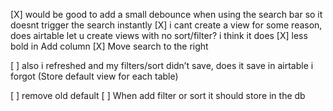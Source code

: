 [X] would be good to add a small debounce when using the search bar so it doesnt trigger the search instantly
[X] i cant create a view for some reason, does airtable let u create views with no sort/filter? i think it does
[X] less bold in Add column
[X] Move search to the right

[ ] also i refreshed and my filters/sort didn’t save, does it save in airtable i forgot (Store default view for each table)

[ ] remove old default
[ ] When add filter or sort it should store in the db